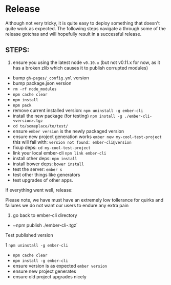 Release
=======

Although not very tricky, it is quite easy to deploy something that
doesn't quite work as expected. The following steps navigate a through
some of the release gotchas and will hopefully result in a successful
release.

STEPS:
------

1. ensure you using the latest node `v0.10.x` (but not v0.11.x for now,
   as it has a broken zlib which causes it to publish corrupted modules)
* bump `gh-pages/_config.yml` version
* bump package.json version
* `rm -rf node_modules`
* `npm cache clear`
* `npm install`
* `npm pack`
* remove current installed version: `npm uninstall -g ember-cli`
* install the new package (for testing) `npm install -g ./ember-cli-<version>.tgz`
* `cd to/someplace/to/test/`
* ensure `ember version` is the newly packaged version
* ensure new project generation works  `ember new my-cool-test-project`
  this will fail with: `version not found: ember-cli@version`
* fixup deps: `cd my-cool-test-project`
* link your local ember-cli  `npm link ember-cli`
* install other deps: `npm install`
* install bower deps: `bower install`
* test the server: `ember s`
* test other things like generators
* test upgrades of other apps.

If everything went well, release:

Please note, we have must have an extremely low tollerance for quirks
and failures we do not want our users to endure any extra pain

1. go back to ember-cli directory
* ~npm publish ./ember-cli-<version>.tgz`

Test published version

1 `npm uninstall -g ember-cli`
* `npm cache clear`
* `npm install -g ember-cli`
* ensure version is as expected `ember version`
* ensure new project generates
* ensure old project upgrades nicely
